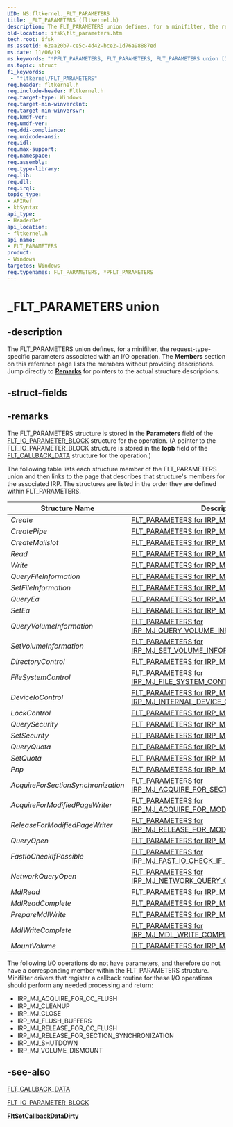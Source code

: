 ```yaml
---
UID: NS:fltkernel._FLT_PARAMETERS
title: _FLT_PARAMETERS (fltkernel.h)
description: The FLT_PARAMETERS union defines, for a minifilter, the request-type-specific parameters associated with an I/O operation.
old-location: ifsk\flt_parameters.htm
tech.root: ifsk
ms.assetid: 62aa20b7-ce5c-4d42-bce2-1d76a98887ed
ms.date: 11/06/19
ms.keywords: "*PFLT_PARAMETERS, FLT_PARAMETERS, FLT_PARAMETERS union [Installable File System Drivers], FltSystemStructures_2ebb0ec7-76cc-49a3-b2ec-186f67369bbb.xml, PFLT_PARAMETERS, PFLT_PARAMETERS union pointer [Installable File System Drivers], _FLT_PARAMETERS, fltkernel/FLT_PARAMETERS, fltkernel/PFLT_PARAMETERS, ifsk.flt_parameters"
ms.topic: struct
f1_keywords:
 - "fltkernel/FLT_PARAMETERS"
req.header: fltkernel.h
req.include-header: Fltkernel.h
req.target-type: Windows
req.target-min-winverclnt: 
req.target-min-winversvr: 
req.kmdf-ver: 
req.umdf-ver: 
req.ddi-compliance: 
req.unicode-ansi: 
req.idl: 
req.max-support: 
req.namespace: 
req.assembly: 
req.type-library: 
req.lib: 
req.dll: 
req.irql: 
topic_type:
- APIRef
- kbSyntax
api_type:
- HeaderDef
api_location:
- fltkernel.h
api_name:
- FLT_PARAMETERS
product:
- Windows
targetos: Windows
req.typenames: FLT_PARAMETERS, *PFLT_PARAMETERS
---
```


# _FLT_PARAMETERS union

## -description

The FLT_PARAMETERS union defines, for a minifilter, the request-type-specific parameters associated with an I/O operation. The **Members** section on this reference page lists the members without providing descriptions. Jump directly to [**Remarks**](#remarks) for pointers to the actual structure descriptions.

## -struct-fields

## -remarks

The FLT_PARAMETERS structure is stored in the **Parameters** field of the [FLT_IO_PARAMETER_BLOCK](https://docs.microsoft.com/windows-hardware/drivers/ddi/fltkernel/ns-fltkernel-_flt_io_parameter_block) structure for the operation. (A pointer to the FLT_IO_PARAMETER_BLOCK structure is stored in the **Iopb** field of the [FLT_CALLBACK_DATA](https://docs.microsoft.com/windows-hardware/drivers/ddi/fltkernel/ns-fltkernel-_flt_callback_data) structure for the operation.)

The following table lists each structure member of the FLT_PARAMETERS union and then links to the page that describes that structure's members for the associated IRP. The structures are listed in the order they are defined within FLT_PARAMETERS.

| Structure Name | Description |
| -------------- | ----------- |
| *Create* | [FLT_PARAMETERS for IRP_MJ_CREATE](https://docs.microsoft.com/windows-hardware/drivers/ifs/flt-parameters-for-irp-mj-create) |
| *CreatePipe* | [FLT_PARAMETERS for IRP_MJ_CREATE_NAMED_PIPE](https://docs.microsoft.com/windows-hardware/drivers/ifs/flt-parameters-for-irp-mj-create-named-pipe) |
| *CreateMailslot*  | [FLT_PARAMETERS for IRP_MJ_CREATE_MAILSLOT](https://docs.microsoft.com/windows-hardware/drivers/ifs/flt-parameters-for-irp-mj-create-mailslot) |
| *Read* | [FLT_PARAMETERS for IRP_MJ_READ](https://docs.microsoft.com/windows-hardware/drivers/ifs/flt-parameters-for-irp-mj-read) |
| *Write* | [FLT_PARAMETERS for IRP_MJ_WRITE](https://docs.microsoft.com/windows-hardware/drivers/ifs/flt-parameters-for-irp-mj-write) |
| *QueryFileInformation* | [FLT_PARAMETERS for IRP_MJ_QUERY_INFORMATION](https://docs.microsoft.com/windows-hardware/drivers/ifs/flt-parameters-for-irp-mj-query-information) |
| *SetFileInformation* | [FLT_PARAMETERS for IRP_MJ_SET_INFORMATION](https://docs.microsoft.com/windows-hardware/drivers/ifs/flt-parameters-for-irp-mj-set-information) |
| *QueryEa* | [FLT_PARAMETERS for IRP_MJ_QUERY_EA](https://docs.microsoft.com/windows-hardware/drivers/ifs/flt-parameters-for-irp-mj-query-ea) |
| *SetEa* | [FLT_PARAMETERS for IRP_MJ_SET_EA](https://docs.microsoft.com/windows-hardware/drivers/ifs/flt-parameters-for-irp-mj-set-ea) |
| *QueryVolumeInformation* | [FLT_PARAMETERS for IRP_MJ_QUERY_VOLUME_INFORMATION](https://docs.microsoft.com/windows-hardware/drivers/ifs/flt-parameters-for-irp-mj-query-volume-information) |
| *SetVolumeInformation* | [FLT_PARAMETERS for IRP_MJ_SET_VOLUME_INFORMATION](https://docs.microsoft.com/windows-hardware/drivers/ifs/flt-parameters-for-irp-mj-set-volume-information) |
| *DirectoryControl* | [FLT_PARAMETERS for IRP_MJ_DIRECTORY_CONTROL](https://docs.microsoft.com/windows-hardware/drivers/ifs/flt-parameters-for-irp-mj-directory-control) |
| *FileSystemControl* | [FLT_PARAMETERS for IRP_MJ_FILE_SYSTEM_CONTROL](https://docs.microsoft.com/windows-hardware/drivers/ifs/flt-parameters-for-irp-mj-file-system-control) |
| *DeviceIoControl* | [FLT_PARAMETERS for IRP_MJ_DEVICE_CONTROL and IRP_MJ_INTERNAL_DEVICE_CONTROL](https://docs.microsoft.com/windows-hardware/drivers/ifs/flt-parameters-for-irp-mj-device-control-and-irp-mj-internal-device-co) |
| *LockControl* | [FLT_PARAMETERS for IRP_MJ_LOCK_CONTROL](https://docs.microsoft.com/windows-hardware/drivers/ifs/flt-parameters-for-irp-mj-lock-control) |
| *QuerySecurity* | [FLT_PARAMETERS for IRP_MJ_QUERY_SECURITY](https://docs.microsoft.com/windows-hardware/drivers/ifs/flt-parameters-for-irp-mj-query-security) |
| *SetSecurity* | [FLT_PARAMETERS for IRP_MJ_SET_SECURITY](https://docs.microsoft.com/windows-hardware/drivers/ifs/flt-parameters-for-irp-mj-set-security) |
| *QueryQuota* | [FLT_PARAMETERS for IRP_MJ_QUERY_QUOTA](https://docs.microsoft.com/windows-hardware/drivers/ifs/flt-parameters-for-irp-mj-query-quota) |
| *SetQuota* | [FLT_PARAMETERS for IRP_MJ_SET_QUOTA](https://docs.microsoft.com/windows-hardware/drivers/ifs/flt-parameters-for-irp-mj-set-quota) |
| *Pnp* | [FLT_PARAMETERS for IRP_MJ_PNP](https://docs.microsoft.com/windows-hardware/drivers/ifs/flt-parameters-for-irp-mj-pnp) |
| *AcquireForSectionSynchronization* | [FLT_PARAMETERS for IRP_MJ_ACQUIRE_FOR_SECTION_SYNCHRONIZATION](https://docs.microsoft.com/windows-hardware/drivers/ifs/flt-parameters-for-irp-mj-acquire-for-section-synchronization) |
| *AcquireForModifiedPageWriter* | [FLT_PARAMETERS for IRP_MJ_ACQUIRE_FOR_MOD_WRITE](https://docs.microsoft.com/windows-hardware/drivers/ifs/flt-parameters-for-irp-mj-acquire-for-mod-write) |
| *ReleaseForModifiedPageWriter* | [FLT_PARAMETERS for IRP_MJ_RELEASE_FOR_MOD_WRITE](https://docs.microsoft.com/windows-hardware/drivers/ifs/flt-parameters-for-irp-mj-release-for-mod-write) |
| *QueryOpen* | [FLT_PARAMETERS for IRP_MJ_QUERY_OPEN](https://docs.microsoft.com/windows-hardware/drivers/ifs/flt-parameters-for-irp-mj-query-open) |
| *FastIoCheckIfPossible* | [FLT_PARAMETERS for IRP_MJ_FAST_IO_CHECK_IF_POSSIBLE](https://docs.microsoft.com/windows-hardware/drivers/ifs/flt-parameters-for-irp-mj-fast-io-check-if-possible) |
| *NetworkQueryOpen* | [FLT_PARAMETERS for IRP_MJ_NETWORK_QUERY_OPEN](https://docs.microsoft.com/windows-hardware/drivers/ifs/flt-parameters-for-irp-mj-network-query-open) |
| *MdlRead* | [FLT_PARAMETERS for IRP_MJ_MDL_READ](https://docs.microsoft.com/windows-hardware/drivers/ifs/flt-parameters-for-irp-mj-mdl-read) |
| *MdlReadComplete* | [FLT_PARAMETERS for IRP_MJ_MDL_READ_COMPLETE](https://docs.microsoft.com/windows-hardware/drivers/ifs/flt-parameters-for-irp-mj-mdl-read-complete) |
| *PrepareMdlWrite* | [FLT_PARAMETERS for IRP_MJ_PREPARE_MDL_WRITE](https://docs.microsoft.com/windows-hardware/drivers/ifs/flt-parameters-for-irp-mj-prepare-mdl-write) |
| *MdlWriteComplete* | [FLT_PARAMETERS for IRP_MJ_MDL_WRITE_COMPLETE](https://docs.microsoft.com/windows-hardware/drivers/ifs/flt-parameters-for-irp-mj-mdl-write-complete) |
| *MountVolume* | [FLT_PARAMETERS for IRP_MJ_VOLUME_MOUNT](https://docs.microsoft.com/windows-hardware/drivers/ifs/flt-parameters-for-irp-mj-volume-mount) |

The following I/O operations do not have parameters, and therefore do not have a corresponding member within the FLT_PARAMETERS structure. Minifilter drivers that register a callback routine for these I/O operations should perform any needed processing and return:

- IRP_MJ_ACQUIRE_FOR_CC_FLUSH
- IRP_MJ_CLEANUP
- IRP_MJ_CLOSE
- IRP_MJ_FLUSH_BUFFERS
- IRP_MJ_RELEASE_FOR_CC_FLUSH
- IRP_MJ_RELEASE_FOR_SECTION_SYNCHRONIZATION
- IRP_MJ_SHUTDOWN
- IRP_MJ_VOLUME_DISMOUNT

## -see-also

[FLT_CALLBACK_DATA](https://docs.microsoft.com/windows-hardware/drivers/ddi/fltkernel/ns-fltkernel-_flt_callback_data)

[FLT_IO_PARAMETER_BLOCK](https://docs.microsoft.com/windows-hardware/drivers/ddi/fltkernel/ns-fltkernel-_flt_io_parameter_block)

[**FltSetCallbackDataDirty**](https://docs.microsoft.com/windows-hardware/drivers/ddi/fltkernel/nf-fltkernel-fltsetcallbackdatadirty)

